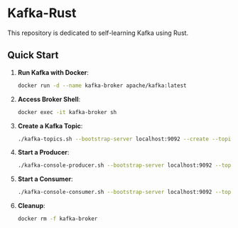 # Kafka-Rust

This repository is dedicated to self-learning Kafka using Rust.

## Quick Start

1. **Run Kafka with Docker**:

    ```bash
    docker run -d --name kafka-broker apache/kafka:latest
    ```

2. **Access Broker Shell**:

    ```bash
    docker exec -it kafka-broker sh
    ```

3. **Create a Kafka Topic**:

    ```bash
    ./kafka-topics.sh --bootstrap-server localhost:9092 --create --topic test-topic
    ```

4. **Start a Producer**:

    ```bash
    ./kafka-console-producer.sh --bootstrap-server localhost:9092 --topic test-topic
    ```

5. **Start a Consumer**:

    ```bash
    ./kafka-console-consumer.sh --bootstrap-server localhost:9092 --topic test-topic --from-beginning
    ```

6. **Cleanup**:

    ```bash
    docker rm -f kafka-broker
    ```
